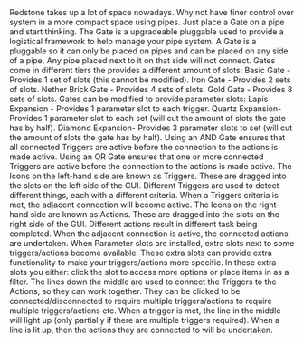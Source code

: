 <lore>
Redstone takes up a lot of space nowadays. Why not have finer control over system in a more compact space using pipes. Just place a Gate on a pipe and start thinking.
</lore>
<no_lore>
The Gate is a upgradeable pluggable used to provide a logistical framework to help manage your pipe system.
</no_lore>

<recipes stack="buildcraftsilicon:plug_gate"/>

<chapter name="Gate Placement"/>
A Gate is a pluggable so it can only be placed on pipes and can be placed on any side of a pipe.
Any pipe placed next to it on that side will not connect.

<chapter name="Gate Tiers"/>
Gates come in different tiers the provides a different amount of slots:
Basic Gate - Provides 1 set of slots (this cannot be modified).
Iron Gate - Provides 2 sets of slots.
Nether Brick Gate - Provides 4 sets of slots.
Gold Gate - Provides 8 sets of slots.

<chapter name="Gate Modifiers"/>
Gates can be modified to provide parameter slots:
Lapis Expansion - Provides 1 parameter slot to each trigger.
Quartz Expansion- Provides 1 parameter slot to each set (will cut the amount of slots the gate has by half).
Diamond Expansion- Provides 3 parameter slots to set (will cut the amount of slots the gate has by half).

<chapter name="Gate Variants"/>
Using an AND Gate ensures that </bold>all</bold> connected Triggers are active before the connection to the actions is made active.
Using an OR Gate ensures that </bold>one or more</bold> connected Triggers are active before the connection to the actions is made active.

<chapter name="Triggers"/>
The Icons on the left-hand side are known as Triggers. These are dragged into the slots on the left side of the GUI.
Different Triggers are used to detect different things, each with a different criteria. When a Triggers criteria is met, the adjacent connection will become active.

<chapter name="Actions"/>
The Icons on the right-hand side are known as Actions. These are dragged into the slots on the right side of the GUI.
Different actions result in different task being completed. When the adjacent connection is active, the connected actions are undertaken.

<chapter name="Parameters"/>
When Parameter slots are installed, extra slots next to some triggers/actions become available. 
These extra slots can provide extra functionality to make your triggers/actions more specific.
In these extra slots you either: click the slot to access more options or place items in as a filter.

<chapter name="Connections"/>
The lines down the middle are used to connect the Triggers to the Actions, so they can work together.
They can be clicked to be connected/disconnected to require multiple triggers/actions to require multiple triggers/actions etc.
When a trigger is met, the line in the middle will light up (only partially if there are multiple triggers required).
When a line is lit up, then the actions they are connected to will be undertaken.

<usages stack="buildcraftsilicon:plug_gate"/>
